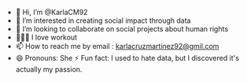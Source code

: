 - 👋 Hi, I’m @KarlaCM92
- 👀 I’m interested in creating social impact through data
- 💞️ I’m looking to collaborate on social projects about human rights
- 🏊🏻‍♀️ I love workout
- 📫 How to reach me by email : karlacruzmartinez92@gmil.com 
- 😄 Pronouns: She
⚡ Fun fact: I used to hate data, but I discovered it's actually my passion.

<!---
KarlaCM92/KarlaCM92 is a ✨ special ✨ repository because its `README.md` (this file) appears on your GitHub profile.
You can click the Preview link to take a look at your changes.
--->

